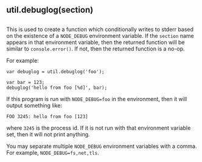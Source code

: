 ## util.debuglog(section)

## 

This is used to create a function which conditionally writes to stderr
based on the existence of a `NODE_DEBUG` environment variable. If the
`section` name appears in that environment variable, then the returned
function will be similar to `console.error()`. If not, then the
returned function is a no-op.

For example:

    var debuglog = util.debuglog('foo');
    
    var bar = 123;
    debuglog('hello from foo [%d]', bar);

If this program is run with `NODE_DEBUG=foo` in the environment, then
it will output something like:

    FOO 3245: hello from foo [123]

where `3245` is the process id. If it is not run with that
environment variable set, then it will not print anything.

You may separate multiple `NODE_DEBUG` environment variables with a
comma. For example, `NODE_DEBUG=fs,net,tls`.